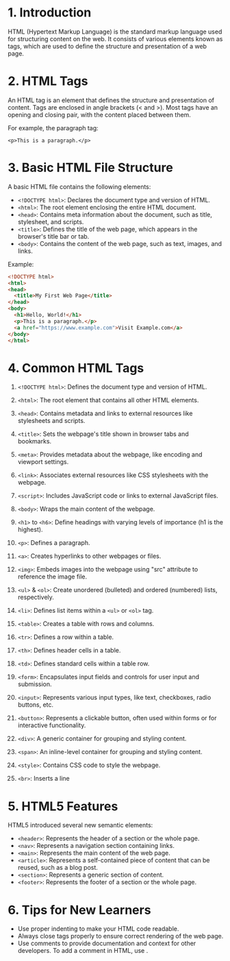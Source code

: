 
# 1. Introduction
HTML (Hypertext Markup Language) is the standard markup language used for structuring content on the web. It consists of various elements known as tags, which are used to define the structure and presentation of a web page.

# 2. HTML Tags
An HTML tag is an element that defines the structure and presentation of content. Tags are enclosed in angle brackets (< and >). Most tags have an opening and closing pair, with the content placed between them.

For example, the paragraph tag: 

`<p>This is a paragraph.</p>`

# 3. Basic HTML File Structure
A basic HTML file contains the following elements:
- `<!DOCTYPE html>`: Declares the document type and version of HTML.
- `<html>`: The root element enclosing the entire HTML document.
- `<head>`: Contains meta information about the document, such as title, stylesheet, and scripts.
- `<title>`: Defines the title of the web page, which appears in the browser's title bar or tab.
- `<body>`: Contains the content of the web page, such as text, images, and links.

Example:

```html
<!DOCTYPE html>
<html>
<head>
  <title>My First Web Page</title>
</head>
<body>
  <h1>Hello, World!</h1>
  <p>This is a paragraph.</p>
  <a href="https://www.example.com">Visit Example.com</a>
</body>
</html>
```

# 4. Common HTML Tags
1. `<!DOCTYPE html>`: Defines the document type and version of HTML.

2. `<html>`: The root element that contains all other HTML elements.

3. `<head>`: Contains metadata and links to external resources like stylesheets and scripts.

4. `<title>`: Sets the webpage's title shown in browser tabs and bookmarks.

5. `<meta>`: Provides metadata about the webpage, like encoding and viewport settings.

6. `<link>`: Associates external resources like CSS stylesheets with the webpage.

7. `<script>`: Includes JavaScript code or links to external JavaScript files.

8. `<body>`: Wraps the main content of the webpage.

9. `<h1>` to `<h6>`: Define headings with varying levels of importance (h1 is the highest).

10. `<p>`: Defines a paragraph.

11. `<a>`: Creates hyperlinks to other webpages or files.

12. `<img>`: Embeds images into the webpage using "src" attribute to reference the image file.

13. `<ul>` & `<ol>`: Create unordered (bulleted) and ordered (numbered) lists, respectively.

14. `<li>`: Defines list items within a `<ul>` or `<ol>` tag.

15. `<table>`: Creates a table with rows and columns.

16. `<tr>`: Defines a row within a table.

17. `<th>`: Defines header cells in a table.

18. `<td>`: Defines standard cells within a table row.

19. `<form>`: Encapsulates input fields and controls for user input and submission.

20. `<input>`: Represents various input types, like text, checkboxes, radio buttons, etc.

21. `<button>`: Represents a clickable button, often used within forms or for interactive functionality.

22. `<div>`: A generic container for grouping and styling content.

23. `<span>`: An inline-level container for grouping and styling content.

24. `<style>`: Contains CSS code to style the webpage.

25. `<br>`: Inserts a line

# 5. HTML5 Features
HTML5 introduced several new semantic elements:

- `<header>`: Represents the header of a section or the whole page.
- `<nav>`: Represents a navigation section containing links.
- `<main>`: Represents the main content of the web page.
- `<article>`: Represents a self-contained piece of content that can be reused, such as a blog post.
- `<section>`: Represents a generic section of content.
- `<footer>`: Represents the footer of a section or the whole page.

# 6. Tips for New Learners
- Use proper indenting to make your HTML code readable.
- Always close tags properly to ensure correct rendering of the web page.
- Use comments to provide documentation and context for other developers. To add a comment in HTML, use <!-- Comment text -->.
